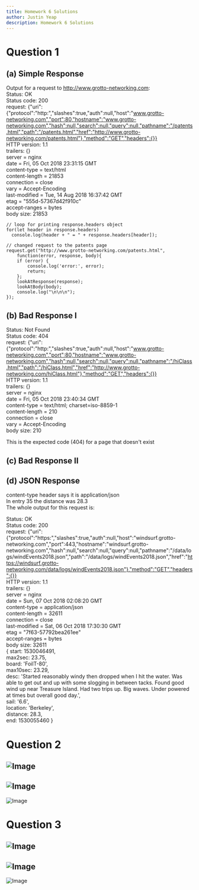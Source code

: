 ```yaml
---
title: Homework 6 Solutions
author: Justin Yeap
description: Homework 6 Solutions
---
```

# Question 1

## (a) Simple Response
Output for a request to http://www.grotto-networking.com:  
Status: OK  
Status code: 200  
request: {"uri":{"protocol":"http:","slashes":true,"auth":null,"host":"www.grotto-networking.com","port":80,"hostname":"www.grotto-networking.com","hash":null,"search":null,"query":null,"pathname":"/patents.html","path":"/patents.html","href":"http://www.grotto-networking.com/patents.html"},"method":"GET","headers":{}}  
HTTP version: 1.1  
trailers: {}  
server = nginx  
date = Fri, 05 Oct 2018 23:31:15 GMT  
content-type = text/html  
content-length = 21853  
connection = close  
vary = Accept-Encoding  
last-modified = Tue, 14 Aug 2018 16:37:42 GMT  
etag = "555d-57367d42f910c"  
accept-ranges = bytes  
body size: 21853  

```
// loop for printing response.headers object
for(let header in response.headers)
  console.log(header + " = " + response.headers[header]);
  
// changed request to the patents page
request.get("http://www.grotto-networking.com/patents.html",
    function(error, response, body){
    if (error) {
        console.log('error:', error);
        return;
    };
    lookAtResponse(response);
    lookAtBody(body);
    console.log("\n\n\n");
});
```

## (b) Bad Response I
Status: Not Found  
Status code: 404  
request: {"uri":{"protocol":"http:","slashes":true,"auth":null,"host":"www.grotto-networking.com","port":80,"hostname":"www.grotto-networking.com","hash":null,"search":null,"query":null,"pathname":"/hiClass.html","path":"/hiClass.html","href":"http://www.grotto-networking.com/hiClass.html"},"method":"GET","headers":{}}  
HTTP version: 1.1  
trailers: {}  
server = nginx  
date = Fri, 05 Oct 2018 23:40:34 GMT  
content-type = text/html; charset=iso-8859-1  
content-length = 210  
connection = close  
vary = Accept-Encoding  
body size: 210  

This is the expected code (404) for a page that doesn't exist

## (c) Bad Response II

## (d) JSON Response
content-type header says it is application/json  
In entry 35 the distance was 28.3  
The whole output for this request is:  

Status: OK  
Status code: 200  
request: {"uri":{"protocol":"https:","slashes":true,"auth":null,"host":"windsurf.grotto-networking.com","port":443,"hostname":"windsurf.grotto-networking.com","hash":null,"search":null,"query":null,"pathname":"/data/logs/windEvents2018.json","path":"/data/logs/windEvents2018.json","href":"https://windsurf.grotto-networking.com/data/logs/windEvents2018.json"},"method":"GET","headers":{}}  
HTTP version: 1.1  
trailers: {}  
server = nginx  
date = Sun, 07 Oct 2018 02:08:20 GMT  
content-type = application/json  
content-length = 32611  
connection = close  
last-modified = Sat, 06 Oct 2018 17:30:30 GMT  
etag = "7f63-57792bea261ee"  
accept-ranges = bytes  
body size: 32611  
{ start: 1530046491,  
  max2sec: 23.75,  
  board: 'FoilT-80',  
  max10sec: 23.29,  
  desc: 'Started reasonably windy then dropped when I hit the water.  Was able to get out and up with some slogging in between tacks.  Found good wind up near Treasure Island. Had two trips up. Big waves. Under powered at times but overall good day.',  
  sail: '6.6',  
  location: 'Berkeley',  
  distance: 28.3,  
  end: 1530055460 }  
  
# Question 2
![Image](../hwpics/question2a.png)
---
![Image](../hwpics/question2b.png)
---
![Image](../hwpics/question2c.png)

# Question 3
![Image](../hwpics/question3a.png)
---
![Image](../hwpics/question3b.png)
---
![Image](../hwpics/question3c.png)